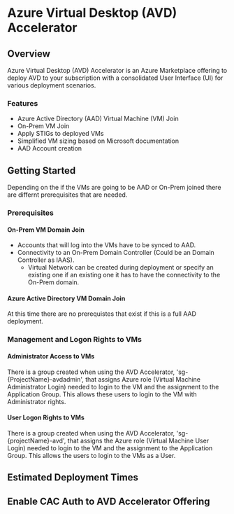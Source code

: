 # Azure Virtual Desktop (AVD) Accelerator

## Overview

Azure Virtual Desktop (AVD) Accelerator is an Azure Marketplace offering to deploy AVD to your subscription with a consolidated User Interface (UI) for various deployment scenarios.

### Features

- Azure Active Directory (AAD) Virtual Machine (VM) Join
- On-Prem VM Join
- Apply STIGs to deployed VMs
- Simplified VM sizing based on Microsoft documentation
- AAD Account creation

## Getting Started

Depending on the if the VMs are going to be AAD or On-Prem joined there are differnt prerequisites that are needed.

### Prerequisites

#### On-Prem VM Domain Join

- Accounts that will log into the VMs have to be synced to AAD.
- Connectivity to an On-Prem Domain Controller (Could be an Domain Controller as IAAS).
  - Virtual Network can be created during deployment or specify an existing one if an existing one it has to have the connectivity to the On-Prem domain.

#### Azure Active Directory VM Domain Join

At this time there are no prerequistes that exist if this is a full AAD deployment.

### Management and Logon Rights to VMs

#### Administrator Access to VMs

There is a group created when using the AVD Accelerator, 'sg-{ProjectName}-avdadmin', that assigns Azure role (Virtual Machine Administrator Login) needed to login to the VM and the assignment to the Application Group. This allows these users to login to the VM with Administrator rights.

#### User Logon Rights to VMs

There is a group created when using the AVD Accelerator, 'sg-{projectName}-avd', that assigns the Azure role (Virtual Machine User Login) needed to login to the VM and the assignment to the Application Group. This allows the users to login to the VMs as a User.

## Estimated Deployment Times

## Enable CAC Auth to AVD Accelerator Offering
